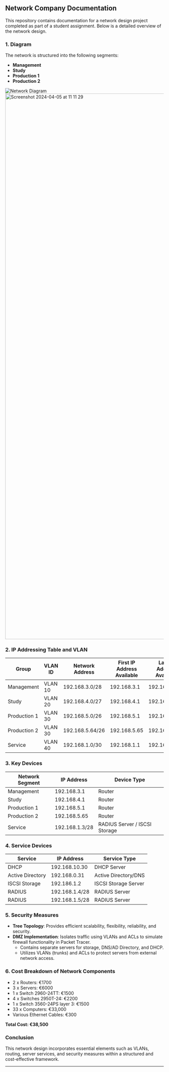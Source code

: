 ## Network Company Documentation

This repository contains documentation for a network design project completed as part of a student assignment. Below is a detailed overview of the network design.

### 1. Diagram

The network is structured into the following segments:

- **Management**
- **Study**
- **Production 1**
- **Production 2**

![Network Diagram](<img width="1729" alt="Screenshot 2024-04-05 at 11 11 29" src="https://github.com/cyber272/Network_Plan/assets/155965877/0d9817ff-265a-4c74-96fc-6b826269e2f3">
)<img width="1729" alt="Screenshot 2024-04-05 at 11 11 29" src="https://github.com/cyber272/Network_Plan/assets/155965877/78861d23-2a9f-4c92-a284-fae582c96a8d">



### 2. IP Addressing Table and VLAN

| Group       | VLAN ID | Network Address | First IP Address Available | Last IP Address Available | Default Gateway    |
|-------------|---------|-----------------|----------------------------|---------------------------|---------------------|
| Management  | VLAN 10 | 192.168.3.0/28  | 192.168.3.1                | 192.168.3.14              | 192.168.3.15        |
| Study       | VLAN 20 | 192.168.4.0/27  | 192.168.4.1                | 192.168.4.30              | 192.168.4.31        |
| Production 1| VLAN 30 | 192.168.5.0/26  | 192.168.5.1                | 192.168.5.62              | 192.168.5.63        |
| Production 2| VLAN 30 | 192.168.5.64/26 | 192.168.5.65               | 192.168.5.126             | 192.168.5.127       |
| Service     | VLAN 40 | 192.168.1.0/30  | 192.168.1.1                | 192.168.1.2               | 192.168.1.3         |

### 3. Key Devices

| Network Segment | IP Address     | Device Type                |
|-----------------|----------------|----------------------------|
| Management      | 192.168.3.1    | Router                     |
| Study           | 192.168.4.1    | Router                     |
| Production 1    | 192.168.5.1    | Router                     |
| Production 2    | 192.168.5.65   | Router                     |
| Service         | 192.168.1.3/28 | RADIUS Server / ISCSI Storage |

### 4. Service Devices

| Service           | IP Address     | Service Type          |
|-------------------|----------------|-----------------------|
| DHCP              | 192.168.10.30  | DHCP Server           |
| Active Directory  | 192.168.0.31   | Active Directory/DNS  |
| ISCSI Storage     | 192.186.1.2    | ISCSI Storage Server  |
| RADIUS            | 192.168.1.4/28 | RADIUS Server         |
| RADIUS            | 192.168.1.5/28 | RADIUS Server         |

### 5. Security Measures

- **Tree Topology**: Provides efficient scalability, flexibility, reliability, and security.
- **DMZ Implementation**: Isolates traffic using VLANs and ACLs to simulate firewall functionality in Packet Tracer.
  - Contains separate servers for storage, DNS/AD Directory, and DHCP.
  - Utilizes VLANs (trunks) and ACLs to protect servers from external network access.

### 6. Cost Breakdown of Network Components

- 2 x Routers: €1700
- 3 x Servers: €6000
- 1 x Switch 2960-24TT: €1500
- 4 x Switches 2950T-24: €2200
- 1 x Switch 3560-24PS layer 3: €1500
- 33 x Computers: €33,000
- Various Ethernet Cables: €300

**Total Cost: €38,500**

### Conclusion

This network design incorporates essential elements such as VLANs, routing, server services, and security measures within a structured and cost-effective framework.

---

